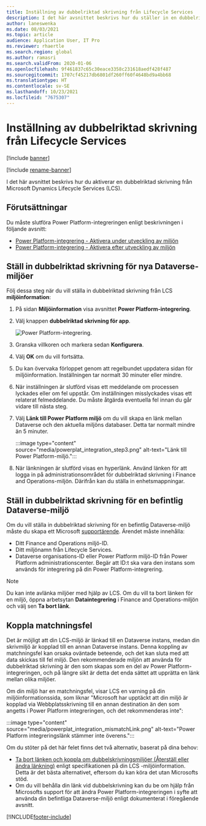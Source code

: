 ```yaml
---
title: Inställning av dubbelriktad skrivning från Lifecycle Services
description: I det här avsnittet beskrivs hur du ställer in en dubbelriktad anslutning från Microsoft Dynamics Lifecycle Services (LCS).
author: laneswenka
ms.date: 08/03/2021
ms.topic: article
audience: Application User, IT Pro
ms.reviewer: rhaertle
ms.search.region: global
ms.author: ramasri
ms.search.validFrom: 2020-01-06
ms.openlocfilehash: 9f461837c65c30eace3358c231618aedf428f487
ms.sourcegitcommit: 1707cf45217db6801df260ff60f4648bd9a4bb68
ms.translationtype: HT
ms.contentlocale: sv-SE
ms.lasthandoff: 10/23/2021
ms.locfileid: "7675307"
---
```

# <a name="dual-write-setup-from-lifecycle-services"></a>Inställning av dubbelriktad skrivning från Lifecycle Services

[!include [banner](../../includes/banner.md)]

[!include [rename-banner](~/includes/cc-data-platform-banner.md)]

I det här avsnittet beskrivs hur du aktiverar en dubbelriktad skrivning från Microsoft Dynamics Lifecycle Services (LCS).

## <a name="prerequisites"></a>Förutsättningar

Du måste slutföra Power Platform-integreringen enligt beskrivningen i följande avsnitt:

+ [Power Platform-integrering - Aktivera under utveckling av miljön](../../power-platform/enable-power-platform-integration.md#enable-during-deploy)
+ [Power Platform-integrering - Aktivera efter utveckling av miljön](../../power-platform/enable-power-platform-integration.md#enable-after-deploy)

## <a name="set-up-dual-write-for-new-dataverse-environments"></a>Ställ in dubbelriktad skrivning för nya Dataverse-miljöer

Följ dessa steg när du vill ställa in dubbelriktad skrivning från LCS **miljöinformation**:

1. På sidan **Miljöinformation** visa avsnittet **Power Platform-integrering**.

2. Välj knappen **dubbelriktad skrivning för app**.

    ![Power Platform-integrering.](media/powerplat_integration_step2.png)

3. Granska villkoren och markera sedan **Konfigurera**.

4. Välj **OK** om du vill fortsätta.

5. Du kan övervaka förloppet genom att regelbundet uppdatera sidan för miljöinformation. Inställningen tar normalt 30 minuter eller mindre.  

6. När inställningen är slutförd visas ett meddelande om processen lyckades eller om fel uppstår. Om inställningen misslyckades visas ett relaterat felmeddelande. Du måste åtgärda eventuella fel innan du går vidare till nästa steg.

7. Välj **Länk till Power Platform miljö** om du vill skapa en länk mellan Dataverse och den aktuella miljöns databaser. Detta tar normalt mindre än 5 minuter.

    :::image type="content" source="media/powerplat_integration_step3.png" alt-text="Länk till Power Platform-miljö.":::

8. När länkningen är slutförd visas en hyperlänk. Använd länken för att logga in på administrationsområdet för dubbelriktad skrivning i Finance and Operations-miljön. Därifrån kan du ställa in enhetsmappningar.

## <a name="set-up-dual-write-for-an-existing-dataverse-environment"></a>Ställ in dubbelriktad skrivning för en befintlig Dataverse-miljö

Om du vill ställa in dubbelriktad skrivning för en befintlig Dataverse-miljö måste du skapa ett Microsoft [supportärende](../../lifecycle-services/lcs-support.md). Ärendet måste innehålla:

+ Ditt Finance and Operations miljö-ID.
+ Ditt miljönamn från Lifecycle Services.
+ Dataverse organisations-ID eller Power Platform miljö-ID från Power Platform administrationscenter. Begär att ID:t ska vara den instans som används för integrering på din Power Platform-integrering.

> [!NOTE]
> Du kan inte avlänka miljöer med hjälp av LCS. Om du vill ta bort länken för en miljö, öppna arbetsytan **Dataintegrering** i Finance and Operations-miljön och välj sen **Ta bort länk**.

## <a name="linking-mismatch"></a>Koppla matchningsfel

Det är möjligt att din LCS-miljö är länkad till en Dataverse instans, medan din skrivmiljö är kopplad till en annan Dataverse instans. Denna koppling av matchningsfel kan orsaka oväntade beteende, och det kan sluta med att data skickas till fel miljö. Den rekommenderade miljön att använda för dubbelriktad skrivning är den som skapas som en del av Power Platform-integreringen, och på längre sikt är detta det enda sättet att upprätta en länk mellan olika miljöer.

Om din miljö har en matchningsfel, visar LCS en varning på din miljöinformationssida, som liknar "Microsoft har upptäckt att din miljö är kopplad via Webbplatsskrivning till en annan destination än den som angetts i Power Platform integreringen, och det rekommenderas inte":

:::image type="content" source="media/powerplat_integration_mismatchLink.png" alt-text="Power Platform integreringslänk stämmer inte överens.":::

Om du stöter på det här felet finns det två alternativ, baserat på dina behov:

+ [Ta bort länken och koppla om dubbelskrivningsmiljöer (Återställ eller ändra länkning)](relink-environments.md#scenario-reset-or-change-linking) enligt specifikationen på din LCS -miljöinformation. Detta är det bästa alternativet, eftersom du kan köra det utan Microsofts stöd.  
+ Om du vill behålla din länk vid dubbelskrivning kan du be om hjälp från Microsofts support för att ändra Power Platform-integreringen i syfte att använda din befintliga Dataverse-miljö enligt dokumenterat i föregående avsnitt.  

[!INCLUDE[footer-include](../../../../includes/footer-banner.md)]
